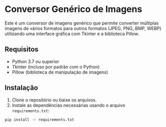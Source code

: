 # Conversor Genérico de Imagens

Este é um conversor de imagens genérico que permite converter múltiplas imagens de vários formatos para outros formatos (JPEG, PNG, BMP, WEBP) utilizando uma interface gráfica com Tkinter e a biblioteca Pillow.

## Requisitos

- Python 3.7 ou superior
- Tkinter (incluso por padrão com o Python)
- Pillow (biblioteca de manipulação de imagens)

## Instalação

1. Clone o repositório ou baixe os arquivos.
2. Instale as dependências necessárias usando o arquivo `requirements.txt`:

```bash
pip install -r requirements.txt
